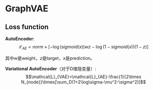 # GraphVAE

## Loss function
**AutoEncoder**:
$$\mathcal{L}_{AE}=norm\times[-\log(sigmoid(x))wz-\log(1-sigmoid(x))(1-z)]$$

其中$w$是weight，$z$是target，$x$是prediction。

**Variational AutoEncoder**（对于D维隐变量）:
$$\mathcal{L}_{VAE}=\mathcal{L}_{AE}-\frac{1}{2\times N_{node}}\times[\sum_D(1+2\log\sigma-\mu^2-\sigma^2)]$$

